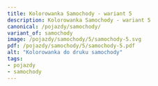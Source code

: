```yaml
---
title: Kolorowanka Samochody - wariant 5
description: Kolorowanka Samochody - wariant 5
canonical: /pojazdy/samochody/
variant_of: samochody
image: /pojazdy/samochody/5/samochody-5.svg
pdf: /pojazdy/samochody/5/samochody-5.pdf
alt: "Kolorowanka do druku samochody"
tags:
- pojazdy
- samochody
---
```

